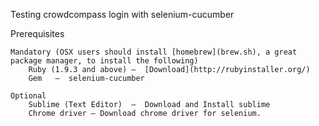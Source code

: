 Testing crowdcompass login with selenium-cucumber

Prerequisites

    Mandatory (OSX users should install [homebrew](brew.sh), a great package manager, to install the following)
        Ruby (1.9.3 and above) –  [Download](http://rubyinstaller.org/)
        Gem   –  selenium-cucumber

    Optional
        Sublime (Text Editor)  –  Download and Install sublime
        Chrome driver – Download chrome driver for selenium.

  
